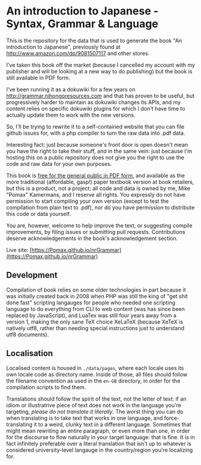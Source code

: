 An introduction to Japanese - Syntax, Grammar & Language
========================================================

This is the repository for the data that is used to
generate the book "An introduction to Japanese",
previously found at http://www.amazon.com/dp/9081507117
and other stores.

I've taken this book off the market (because I cancelled
my account with my publisher and will be looking at a
new way to do publishing) but the book is still available
in PDF form.

I've been running it as a dokuwiki for a few years on
http://grammar.nihongoresources.com and that has proven
to be useful, but progressively harder to maintain as
dokuwiki changes its APIs, and my content relies on
specific dokuwiki plugins for which I don't have time
to actually update them to work with the new versions.

So, I'll be trying to rewrite it to a self-contained
website that you can file github issues for, with a
php compiler to turn the raw data into .pdf data.

Interesting fact: just because someone's front door
is open doesn't mean you have the right to take their
stuff, and in the same vein: just because I'm hosting
this on a public repository does not give you the right
to use the code and raw data for your own purposes.

This book is [free for the general public in PDF form](data/pdf/en-GB/draft.pdf),
and available as the more traditional (affordable, gasp!)
paper textbook version at book retailers, but this is
a product, not a project: all code and data is owned by
me, Mike "Pomax" Kamermans, and I reserve all rights.
You expressly do not have permission to start compiling
your own version (except to test the compilation from
plain text to .pdf), nor do you have permission to
distribute this code or data yourself.

You are, however, welcome to help improve the text,
or suggesting compile improvements, by filing issues
or submitting pull requests. Contributions deserve
acknowledgements in the book's acknowledgement section.

Live site: [https://Pomax.github.io/nrGrammar](https://Pomax.github.io/nrGrammar)

## Development

Compilation of book relies on some older technologies in
part because it was initially created back in 2008 when
PHP was still the king of "get shit done fast" scripting
langauges for people who needed one scripting language
to do everything from CLI to web content (was has since
been replaced by JavaScript), and LuaTex was still
four years away from a version 1, making the only
sane TeX choice XeLaTeX (because XeTeX is natively
utf8, rather than needing special instructions just
to understand utf8 documents).

## Localisation

Localised content is housed in `./data/pages`, where each
locale uses its own locale code as directory name. Inside
of those, all files should follow the filename convention
as used in the `en-GB` directory, in order for the compilation
scripts to find them.

Translations should follow the spirit of the text, not the
letter of text: if an idiom or illustratrive piece of text
does not work in the language you're targeting, *please do not
translate it literally*. The worst thing you can do when
translating is to take text that works in one language, and
force-translating it to a weird, clunky text in a different
language. Sometimes that might mean rewriting an entire
paragraph, or even more than one, in order for the discourse
to flow naturally in your target language: that is fine.
It is in fact infinitely preferable over a literal translation
that isn't up to whatever is considered university-level
langauge in the country/region you're localizing for.
